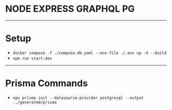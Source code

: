 # NODE EXPRESS GRAPHQL PG

---

# Setup

- `docker compose -f ./compose.db.yaml --env-file ./.env up -d --build`
- `npm run start:dev`

---

# Prisma Commands

- `npx prisma init --datasource-provider postgresql --output ../generated/prisma`
